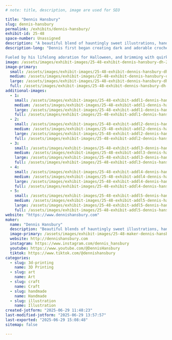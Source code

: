 ```yaml
---
# note: title, description, image are used for SEO

title: "Dennis Hansbury"
slug: dennis-hansbury
permalink: /exhibits/dennis-hansbury/
exhibit-id: 25-48
space-number: Unassigned
description: "A beautiful blend of hauntingly sweet illustrations, handcrafted décor, and storytelling."
description-long: "Dennis first began creating dark and adorable crocheted animals and undead zombie plushies from his Arizona apartment in 2005, finding loving homes for them across the world through his first shop on Etsy. As time passed and he moved to Florida, where new passions were ignited – gallery shows and fine art became the focus, but he never stopped incorporating the gloomy, gothic, and gory aesthetic into his artwork. The passion for creating one-of-a-kind, handmade items would inspire him further, and woodworking soon became a permanent staple in his artwork.

Fueled by his lifelong adoration for Halloween, and brimming with quirky poems that provide a deeper dimension to his work, Dennis continues to bring life to the vast array of untold stories and subtle whispers he carries with him each day."
image: /assets/images/exhibit-images/25-48-exhibit-dennis-hansbury-dh-2025-4-large.jpg
image-primary: 
  small: /assets/images/exhibit-images/25-48-exhibit-dennis-hansbury-dh-2025-4-small.jpg
  medium: /assets/images/exhibit-images/25-48-exhibit-dennis-hansbury-dh-2025-4-medium.jpg
  large: /assets/images/exhibit-images/25-48-exhibit-dennis-hansbury-dh-2025-4-large.jpg
  full: /assets/images/exhibit-images/25-48-exhibit-dennis-hansbury-dh-2025-4-full.jpg
additional-images: 
  - 1:
    small: /assets/images/exhibit-images/25-48-exhibit-addl1-dennis-hansbury-dh-2025-2-small.jpg
    medium: /assets/images/exhibit-images/25-48-exhibit-addl1-dennis-hansbury-dh-2025-2-medium.jpg
    large: /assets/images/exhibit-images/25-48-exhibit-addl1-dennis-hansbury-dh-2025-2-large.jpg
    full: /assets/images/exhibit-images/25-48-exhibit-addl1-dennis-hansbury-dh-2025-2-full.jpg
  - 2:
    small: /assets/images/exhibit-images/25-48-exhibit-addl2-dennis-hansbury-dh-2025-1-small.jpg
    medium: /assets/images/exhibit-images/25-48-exhibit-addl2-dennis-hansbury-dh-2025-1-medium.jpg
    large: /assets/images/exhibit-images/25-48-exhibit-addl2-dennis-hansbury-dh-2025-1-large.jpg
    full: /assets/images/exhibit-images/25-48-exhibit-addl2-dennis-hansbury-dh-2025-1-full.jpg
  - 3:
    small: /assets/images/exhibit-images/25-48-exhibit-addl3-dennis-hansbury-dh-2025-3-small.jpg
    medium: /assets/images/exhibit-images/25-48-exhibit-addl3-dennis-hansbury-dh-2025-3-medium.jpg
    large: /assets/images/exhibit-images/25-48-exhibit-addl3-dennis-hansbury-dh-2025-3-large.jpg
    full: /assets/images/exhibit-images/25-48-exhibit-addl3-dennis-hansbury-dh-2025-3-full.jpg
  - 4:
    small: /assets/images/exhibit-images/25-48-exhibit-addl4-dennis-hansbury-dh-2025-5-small.jpg
    medium: /assets/images/exhibit-images/25-48-exhibit-addl4-dennis-hansbury-dh-2025-5-medium.jpg
    large: /assets/images/exhibit-images/25-48-exhibit-addl4-dennis-hansbury-dh-2025-5-large.jpg
    full: /assets/images/exhibit-images/25-48-exhibit-addl4-dennis-hansbury-dh-2025-5-full.jpg
  - 5:
    small: /assets/images/exhibit-images/25-48-exhibit-addl5-dennis-hansbury-dh-2025-6-small.jpg
    medium: /assets/images/exhibit-images/25-48-exhibit-addl5-dennis-hansbury-dh-2025-6-medium.jpg
    large: /assets/images/exhibit-images/25-48-exhibit-addl5-dennis-hansbury-dh-2025-6-large.jpg
    full: /assets/images/exhibit-images/25-48-exhibit-addl5-dennis-hansbury-dh-2025-6-full.jpg
website: "https://www.dennishansbury.com"
maker: 
  name: "Dennis Hansbury"
  description: "Beautiful blends of hauntingly sweet illustrations, handcrafted wooden décor, modern production techniques, and storytelling – all wrapped in a playful gothic charm perfect for fans of spooky, offbeat art."
  image-primary: /assets/images/exhibit-images/25-48-maker-dennis-hansbury-dhprofile01-25-medium.jpg
  website: http://dennishansbury.com
  instagram: https://www.instagram.com/dennis_hansbury
  youtube: https://www.youtube.com/@DennisHansbury
  tiktok: https://www.tiktok.com/@dennishansbury
categories: 
  - slug: 3d-printing
    name: 3D Printing
  - slug: art
    name: Art
  - slug: craft
    name: Craft
  - slug: handmade
    name: Handmade
  - slug: illustration
    name: Illustration
created-jotform: "2025-06-29 11:48:23"
last-modified-jotform: "2025-06-29 13:57:57"
last-exported: "2025-06-29 15:08:48"
sitemap: false

---
```

